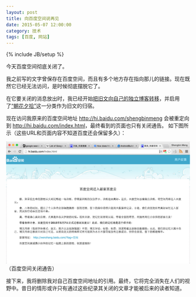 ```yaml
---
layout: post
title: 向百度空间说再见
date: 2015-05-07 12:00:00
category: 技术
tags: [百度, 网站]
---
```

{% include JB/setup %}

今天百度空间彻底关闭了。

<!--more-->

我之前写的文字曾保存在百度空间，而且有多个地方存在指向那儿的链接。现在既然它已经无法访问，是时候彻底摆脱它了。

在它要关闭的消息放出时，我已经开始[把旧文向自己的独立博客转移](/posts/where-the-dreams-reside/)，并启用了[“朝花夕拾”](/categories.html#朝花夕拾-ref)这一分类作为旧文的归宿。

现在访问我原来的百度空间地址 <http://hi.baidu.com/shengbinmeng> 会被重定向到 <http://hi.baidu.com/index.html>，最终看到的页面也只有关闭通告。
如下图所示（这些URL和页面内容不知道百度还会保留多久）：

![](/images/2015-05-07-baidu-space-shutdown.png)
（百度空间关闭通告）

接下来，我将删除我对自己百度空间地址的引用。最终，它将完全消失在人们的视野中。昔日的情形或许只有通过这些纪录其关闭的文章才能被后来的读者知道。